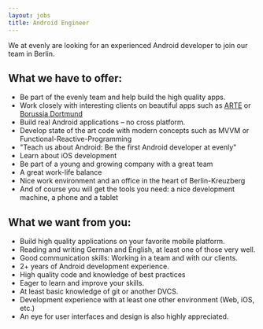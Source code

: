 ```yaml
---
layout: jobs
title: Android Engineer
---
```

    
We at evenly are looking for an experienced Android developer to join our team in Berlin.    
    
## What we have to offer:

- Be part of the evenly team and help build the high quality apps.
- Work closely with interesting clients on beautiful apps such as [ARTE](/projects/arte/) or [Borussia Dortmund](/projects/bvb/)     
- Build real Android applications – no cross platform.
- Develop state of the art code with modern concepts such as MVVM or Functional-Reactive-Programming
- "Teach us about Android: Be the first Android developer at evenly"
- Learn about iOS development 
- Be part of a young and growing company with a great team
- A great work-life balance
- Nice work environment and an office in the heart of Berlin-Kreuzberg
- And of course you will get the tools you need: a nice development machine, a phone and a tablet


## What we want from you:

- Build high quality applications on your favorite mobile platform.
- Reading and writing German and English, at least one of those very well.
- Good communication skills: Working in a team and with our clients.
- 2+ years of Android development experience.
- High quality code and knowledge of best practices
- Eager to learn and improve your skills.
- At least basic knowledge of git or another DVCS.
- Development experience with at least one other environment (Web, iOS, etc.)
- An eye for user interfaces and design is also highly appreciated.